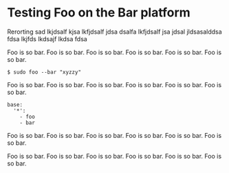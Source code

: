 # Testing Foo on the Bar platform

Rerorting sad lkjdsalf kjsa lkfjdsalf jdsa 
dsalfa lkfjdsalf jsa jdsal jldsasalddsa fdsa
lkjfds lkdsajf lkdsa fdsa 

Foo is so bar. Foo is so bar. Foo is so bar. 
Foo is so bar. Foo is so bar. Foo is so bar. 

	$ sudo foo --bar "xyzzy"

Foo is so bar. Foo is so bar. Foo is so bar. 
Foo is so bar. Foo is so bar. Foo is so bar. 

	base:
	  '*':
	    - foo
	    - bar

Foo is so bar. Foo is so bar. Foo is so bar. 
Foo is so bar. Foo is so bar. Foo is so bar. 

Foo is so bar. Foo is so bar. Foo is so bar. 
Foo is so bar. Foo is so bar. Foo is so bar. 

